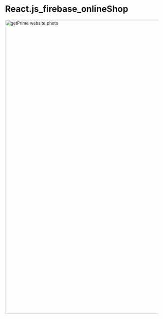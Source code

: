 # React.js_firebase_onlineShop

<img width="964" alt="getPrime website photo" src="https://github.com/0126cloud/getPrimeNumber/blob/master/localhost_3000_shop.png">
